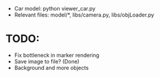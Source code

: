 - Car model: python viewer_car.py
- Relevant files: model/*, libs/camera.py, libs/objLoader.py
# TODO:
- Fix bottleneck in marker rendering
- Save image to file? (Done)
- Background and more objects 
